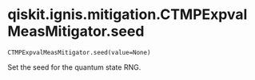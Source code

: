 # qiskit.ignis.mitigation.CTMPExpvalMeasMitigator.seed

`CTMPExpvalMeasMitigator.seed(value=None)`

Set the seed for the quantum state RNG.
